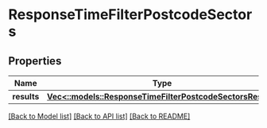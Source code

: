 # ResponseTimeFilterPostcodeSectors

## Properties

Name | Type | Description | Notes
------------ | ------------- | ------------- | -------------
**results** | [**Vec<::models::ResponseTimeFilterPostcodeSectorsResult>**](ResponseTimeFilterPostcodeSectorsResult.md) |  | 

[[Back to Model list]](../README.md#documentation-for-models) [[Back to API list]](../README.md#documentation-for-api-endpoints) [[Back to README]](../README.md)


